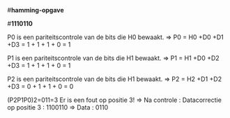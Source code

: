 #**hamming-opgave**

#**1110110**

P0 is een pariteitscontrole van de bits die H0 bewaakt. 
=> P0 = H0 +D0 +D1 +D3 = 1 + 1 + 1 + 0 = 1

P1 is een pariteitscontrole van de bits die H1 bewaakt. 
=> P1 = H1 +D0 +D2 +D3 = 1 + 1 + 1 + 0 = 1

P2 is een pariteitscontrole van de bits die H1 bewaakt. 
=> P2 = H2 +D1 +D2 +D3 = 0 + 1 + 1 + 0 = 0

(P2P1P0)2=011=3 
Er is een fout op positie 3!
=> Na controle : Datacorrectie op positie 3 : 1100110 => Data : 0110 


